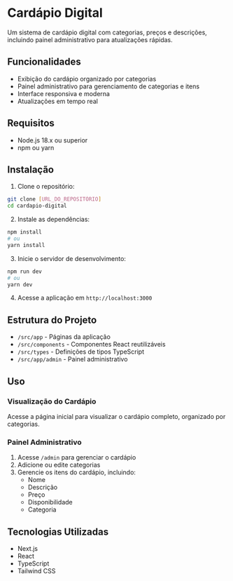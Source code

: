 # Cardápio Digital

Um sistema de cardápio digital com categorias, preços e descrições, incluindo painel administrativo para atualizações rápidas.

## Funcionalidades

- Exibição do cardápio organizado por categorias
- Painel administrativo para gerenciamento de categorias e itens
- Interface responsiva e moderna
- Atualizações em tempo real

## Requisitos

- Node.js 18.x ou superior
- npm ou yarn

## Instalação

1. Clone o repositório:
```bash
git clone [URL_DO_REPOSITÓRIO]
cd cardapio-digital
```

2. Instale as dependências:
```bash
npm install
# ou
yarn install
```

3. Inicie o servidor de desenvolvimento:
```bash
npm run dev
# ou
yarn dev
```

4. Acesse a aplicação em `http://localhost:3000`

## Estrutura do Projeto

- `/src/app` - Páginas da aplicação
- `/src/components` - Componentes React reutilizáveis
- `/src/types` - Definições de tipos TypeScript
- `/src/app/admin` - Painel administrativo

## Uso

### Visualização do Cardápio

Acesse a página inicial para visualizar o cardápio completo, organizado por categorias.

### Painel Administrativo

1. Acesse `/admin` para gerenciar o cardápio
2. Adicione ou edite categorias
3. Gerencie os itens do cardápio, incluindo:
   - Nome
   - Descrição
   - Preço
   - Disponibilidade
   - Categoria

## Tecnologias Utilizadas

- Next.js
- React
- TypeScript
- Tailwind CSS 
